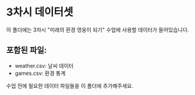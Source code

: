 # 3차시 데이터셋

이 폴더에는 3차시 "미래의 환경 영웅이 되기" 수업에 사용할 데이터가 들어있습니다.

## 포함된 파일:

- weather.csv: 날씨 데이터
- games.csv: 환경 통계

수업 전에 필요한 데이터 파일들을 이 폴더에 추가해주세요.
